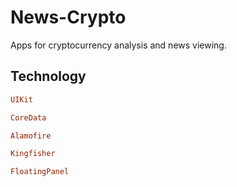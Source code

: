 # News-Crypto

Apps for cryptocurrency analysis and news viewing.
## Technology

```ruby
UIKit
```
```ruby
CoreData
```
```ruby
Alamofire
```
```ruby
Kingfisher
```
```ruby
FloatingPanel
```
